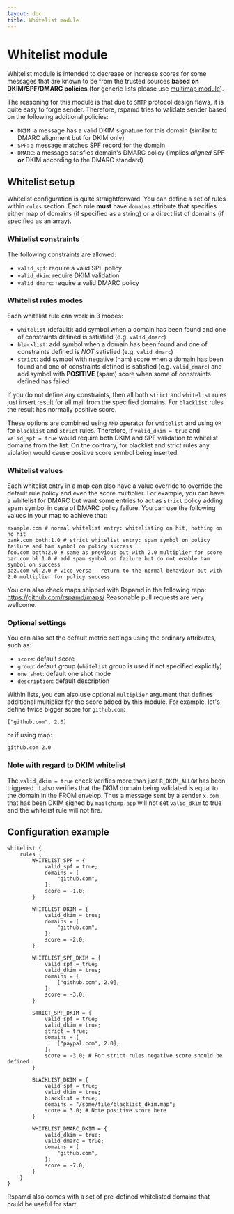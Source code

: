 ```yaml
---
layout: doc
title: Whitelist module
---
```


# Whitelist module

Whitelist module is intended to decrease or increase scores for some messages that are known to
be from the trusted sources **based on DKIM/SPF/DMARC policies** (for generic lists please use [multimap module](multimap.html)). 

The reasoning for this module is that due to `SMTP` protocol design flaws, it is quite easy to forge sender. Therefore, rspamd tries to validate sender based on the following additional policies:

- `DKIM`: a message has a valid DKIM signature for this domain (similar to DMARC alignment but for DKIM only)
- `SPF`: a message matches SPF record for the domain
- `DMARC`: a message satisfies domain's DMARC policy (implies *aligned* SPF **or** DKIM according to the DMARC standard)

## Whitelist setup

Whitelist configuration is quite straightforward. You can define a set of rules within
`rules` section. Each rule **must** have `domains` attribute that specifies either
map of domains (if specified as a string) or a direct list of domains (if specified as an array).

### Whitelist constraints

The following constraints are allowed:

- `valid_spf`: require a valid SPF policy
- `valid_dkim`: require DKIM validation
- `valid_dmarc`: require a valid DMARC policy

### Whitelist rules modes

Each whitelist rule can work in 3 modes:

- `whitelist` (default): add symbol when a domain has been found and one of constraints defined is satisfied (e.g. `valid_dmarc`)
- `blacklist`: add symbol when a domain has been found and one of constraints defined is *NOT* satisfied (e.g. `valid_dmarc`)
- `strict`: add symbol with negative (ham) score when a domain has been found and one of constraints defined is satisfied (e.g. `valid_dmarc`) and add symbol with **POSITIVE** (spam) score when some of constraints defined has failed

If you do not define any constraints, then all both `strict` and `whitelist` rules just insert result for all mail from the specified domains. For `blacklist` rules the result has normally positive score.

These options are combined using `AND` operator for `whitelist` and using `OR` for `blacklist` and `strict` rules. Therefore, if `valid_dkim = true` and
`valid_spf = true` would require both DKIM and SPF validation to whitelist domains from
the list. On the contrary, for blacklist and strict rules any violation would cause positive score symbol being inserted.

### Whitelist values

Each whitelist entry in a map can also have a value override to override the default rule policy and even the score multiplier. For example, you can have a whitelist for DMARC but want some entries to act as `strict` policy adding spam symbol in case of DMARC policy failure. You can use the following values in your map to achieve that:

```
example.com # normal whitelist entry: whitelisting on hit, nothing on no hit
bank.com both:1.0 # strict whitelist entry: spam symbol on policy failure and ham symbol on policy success
foo.com both:2.0 # same as previous but with 2.0 multiplier for score
bar.com bl:1.0 # add spam symbol on failure but do not enable ham symbol on success
baz.com wl:2.0 # vice-versa - return to the normal behaviour but with 2.0 multiplier for policy success
```

You can also check maps shipped with Rspamd in the following repo: https://github.com/rspamd/maps/
Reasonable pull requests are very wellcome.

### Optional settings

You can also set the default metric settings using the ordinary attributes, such as:

- `score`: default score
- `group`: default group (`whitelist` group is used if not specified explicitly)
- `one_shot`: default one shot mode
- `description`: default description

Within lists, you can also use optional `multiplier` argument that defines additional
multiplier for the score added by this module. For example, let's define twice bigger
score for `github.com`:

    ["github.com", 2.0]

or if using map:

    github.com 2.0
    
### Note with regard to DKIM whitelist

The `valid_dkim = true` check verifies more than just `R_DKIM_ALLOW` has been triggered.  It also verifies that the DKIM domain being validated is equal to the domain in the FROM envelop.  Thus a message sent by a sender `x.com` that has been DKIM signed by `mailchimp.app` will not set `valid_dkim` to true and the whitelist rule will not fire.

## Configuration example

~~~ucl
whitelist {
    rules {
        WHITELIST_SPF = {
            valid_spf = true;
            domains = [
                "github.com",
            ];
            score = -1.0;
        }

        WHITELIST_DKIM = {
            valid_dkim = true;
            domains = [
                "github.com",
            ];
            score = -2.0;
        }

        WHITELIST_SPF_DKIM = {
            valid_spf = true;
            valid_dkim = true;
            domains = [
                ["github.com", 2.0],
            ];
            score = -3.0;
        }

        STRICT_SPF_DKIM = {
            valid_spf = true;
            valid_dkim = true;
            strict = true;
            domains = [
                ["paypal.com", 2.0],
            ];
            score = -3.0; # For strict rules negative score should be defined
        }

        BLACKLIST_DKIM = {
            valid_spf = true;
            valid_dkim = true;
            blacklist = true;
            domains = "/some/file/blacklist_dkim.map";
            score = 3.0; # Note positive score here
        }

        WHITELIST_DMARC_DKIM = {
            valid_dkim = true;
            valid_dmarc = true;
            domains = [
                "github.com",
            ];
            score = -7.0;
        }
    }
}
~~~

Rspamd also comes with a set of pre-defined whitelisted domains that could be useful for start.
